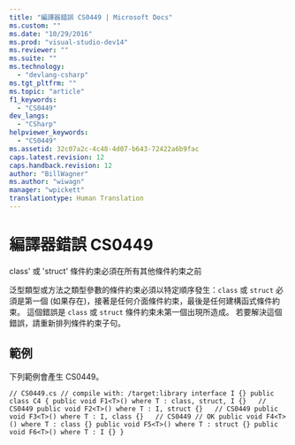 ```yaml
---
title: "編譯器錯誤 CS0449 | Microsoft Docs"
ms.custom: ""
ms.date: "10/29/2016"
ms.prod: "visual-studio-dev14"
ms.reviewer: ""
ms.suite: ""
ms.technology: 
  - "devlang-csharp"
ms.tgt_pltfrm: ""
ms.topic: "article"
f1_keywords: 
  - "CS0449"
dev_langs: 
  - "CSharp"
helpviewer_keywords: 
  - "CS0449"
ms.assetid: 32c07a2c-4c48-4d07-b643-72422a6b9fac
caps.latest.revision: 12
caps.handback.revision: 12
author: "BillWagner"
ms.author: "wiwagn"
manager: "wpickett"
translationtype: Human Translation
---
```

# 編譯器錯誤 CS0449
class' 或 'struct' 條件約束必須在所有其他條件約束之前  
  
 泛型類型或方法之類型參數的條件約束必須以特定順序發生：`class` 或 `struct` 必須是第一個 \(如果存在\)，接著是任何介面條件約束，最後是任何建構函式條件約束。 這個錯誤是 `class` 或 `struct` 條件約束未第一個出現所造成。 若要解決這個錯誤，請重新排列條件約束子句。  
  
## 範例  
 下列範例會產生 CS0449。  
  
```  
// CS0449.cs // compile with: /target:library interface I {} public class C4 { public void F1<T>() where T : class, struct, I {}   // CS0449 public void F2<T>() where T : I, struct {}   // CS0449 public void F3<T>() where T : I, class {}   // CS0449 // OK public void F4<T>() where T : class {} public void F5<T>() where T : struct {} public void F6<T>() where T : I {} }  
```